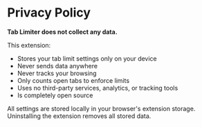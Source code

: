# Privacy Policy

**Tab Limiter does not collect any data.**

This extension:
- Stores your tab limit settings only on your device
- Never sends data anywhere
- Never tracks your browsing
- Only counts open tabs to enforce limits
- Uses no third-party services, analytics, or tracking tools
- Is completely open source

All settings are stored locally in your browser's extension storage. Uninstalling the extension removes all stored data.